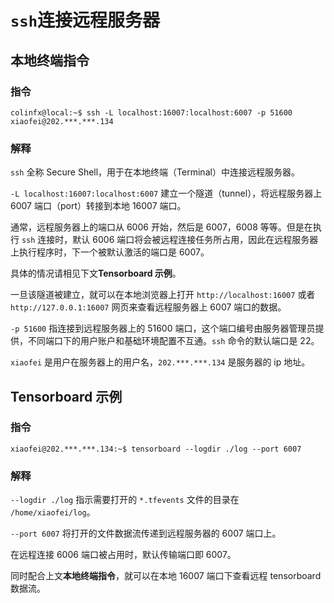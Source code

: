 # `ssh`连接远程服务器

## 本地终端指令

### 指令

``
colinfx@local:~$ ssh -L localhost:16007:localhost:6007 -p 51600 xiaofei@202.***.***.134
``

### 解释

`ssh` 全称 Secure Shell，用于在本地终端（Terminal）中连接远程服务器。

`-L localhost:16007:localhost:6007` 建立一个隧道（tunnel），将远程服务器上 6007 端口（port）转接到本地 16007 端口。

通常，远程服务器上的端口从 6006 开始，然后是 6007，6008 等等。但是在执行 `ssh` 连接时，默认 6006 端口将会被远程连接任务所占用，因此在远程服务器上执行程序时，下一个被默认激活的端口是 6007。

具体的情况请相见下文**Tensorboard 示例**。

一旦该隧道被建立，就可以在本地浏览器上打开 `http://localhost:16007` 或者 `http://127.0.0.1:16007` 网页来查看远程服务器上 6007 端口的数据。

`-p 51600` 指连接到远程服务器上的 51600 端口，这个端口编号由服务器管理员提供，不同端口下的用户账户和基础环境配置不互通。`ssh` 命令的默认端口是 22。

`xiaofei` 是用户在服务器上的用户名，`202.***.***.134` 是服务器的 ip 地址。

## Tensorboard 示例

### 指令

``
xiaofei@202.***.***.134:~$ tensorboard --logdir ./log --port 6007
``

### 解释

`--logdir ./log` 指示需要打开的 `*.tfevents` 文件的目录在 `/home/xiaofei/log`。

`--port 6007` 将打开的文件数据流传递到远程服务器的 6007 端口上。

在远程连接 6006 端口被占用时，默认传输端口即 6007。

同时配合上文**本地终端指令**，就可以在本地 16007 端口下查看远程 tensorboard 数据流。





